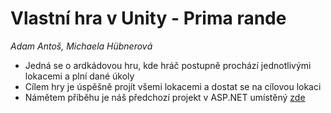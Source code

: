 # Vlastní hra v Unity - Prima rande
*Adam Antoš, Michaela Hübnerová*

* Jedná se o ardkádovou hru, kde hráč postupně prochází jednotlivými lokacemi a plní dané úkoly
* Cílem hry je úspěšně projít všemi lokacemi a dostat se na cílovou lokaci
* Námětem příběhu je náš předchozí projekt v ASP.NET umístěný [zde](https://primarande.azurewebsites.net)